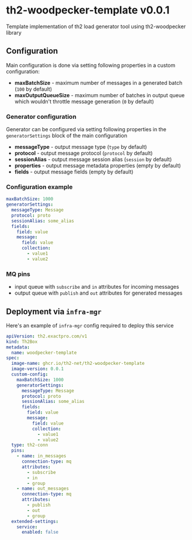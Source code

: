 # th2-woodpecker-template v0.0.1

Template implementation of th2 load generator tool using th2-woodpecker library

## Configuration

Main configuration is done via setting following properties in a custom configuration:

+ **maxBatchSize** - maximum number of messages in a generated batch (`100` by default)
+ **maxOutputQueueSize** - maximum number of batches in output queue which wouldn't throttle message generation (`0` by default)

### Generator configuration

Generator can be configured via setting following properties in the `generatorSettings` block of the main configuration

+ **messageType** - output message type (`type` by default)
+ **protocol** - output message protocol (`protocol` by default)
+ **sessionAlias** - output message session alias (`session` by default)
+ **properties** - output message metadata properties (empty by default)
+ **fields** - output message fields (empty by default)

### Configuration example

```yaml
maxBatchSize: 1000
generatorSettings:
  messageType: Message
  protocol: proto
  sessionAlias: some_alias
  fields:
    field: value
    message:
      field: value
      collection:
        - value1
        - value2
```

### MQ pins

* input queue with `subscribe` and `in` attributes for incoming messages
* output queue with `publish` and `out` attributes for generated messages

## Deployment via `infra-mgr`

Here's an example of `infra-mgr` config required to deploy this service

```yaml
apiVersion: th2.exactpro.com/v1
kind: Th2Box
metadata:
  name: woodpecker-template
spec:
  image-name: ghcr.io/th2-net/th2-woodpecker-template
  image-version: 0.0.1
  custom-config:
    maxBatchSize: 1000
    generatorSettings:
      messageType: Message
      protocol: proto
      sessionAlias: some_alias
      fields:
        field: value
        message:
          field: value
          collection:
            - value1
            - value2
  type: th2-conn
  pins:
    - name: in_messages
      connection-type: mq
      attributes:
        - subscribe
        - in
        - group
    - name: out_messages
      connection-type: mq
      attributes:
        - publish
        - out
        - group
  extended-settings:
    service:
      enabled: false
```
